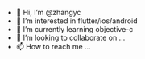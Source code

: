 - 👋 Hi, I’m @zhangyc
- 👀 I’m interested in flutter/ios/android
- 🌱 I’m currently learning objective-c
- 💞️ I’m looking to collaborate on ...
- 📫 How to reach me ...

<!---
zhangyc/zhangyc is a ✨ special ✨ repository because its `README.md` (this file) appears on your GitHub profile.
You can click the Preview link to take a look at your changes.
--->
